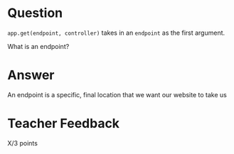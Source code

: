 # Question

`app.get(endpoint, controller)` takes in an `endpoint` as the first argument.

What is an endpoint?

# Answer
An endpoint is a specific, final location that we want our website to take us
# Teacher Feedback

X/3 points